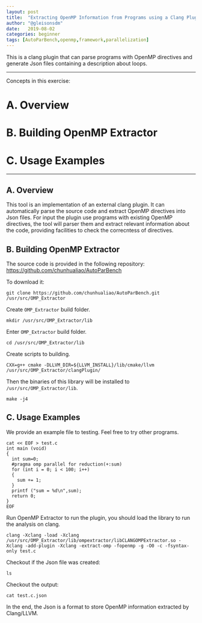 ```yaml
---
layout: post
title:  "Extracting OpenMP Information from Programs using a Clang Plugin"
author: "@gleisonsdm"
date:   2019-08-02
categories: beginner
tags: [AutoParBench,openmp,framework,parallelization]
---
```


This is a clang plugin that can parse programs with OpenMP directives and generate Json files containing a description about loops.

---

Concepts in this exercise:
# A. Overview

# B. Building OpenMP Extractor

# C. Usage Examples

---

## A. Overview

This tool is an implementation of an external clang plugin. It can automatically parse the source code and extract OpenMP directives into Json files. For input the plugin use programs with existing OpenMP directives, the tool will parser them and extract relevant information about the code, providing facilities to check the correcntess of directives.


## B. Building OpenMP Extractor

The source code is provided in the following repository:
https://github.com/chunhualiao/AutoParBench

To download it:
```.term1
git clone https://github.com/chunhualiao/AutoParBench.git /usr/src/OMP_Extractor
```

Create ```OMP_Extractor``` build folder.
```.term1
mkdir /usr/src/OMP_Extractor/lib
```

Enter ```OMP_Extractor``` build folder.
```.term1
cd /usr/src/OMP_Extractor/lib
```

Create scripts to building.
```.term1
CXX=g++ cmake -DLLVM_DIR=${LLVM_INSTALL}/lib/cmake/llvm /usr/src/OMP_Extractor/clangPlugin/
```

Then the binaries of this library will be installed to ```/usr/src/OMP_Extractor/lib```.
```.term1
make -j4
```

## C. Usage Examples

We provide an example file to testing. Feel free to try other programs.
```.term1
cat << EOF > test.c
int main (void)
{
  int sum=0;
  #pragma omp parallel for reduction(+:sum)
  for (int i = 0; i < 100; i++)
  {
    sum += 1;
  }
  printf ("sum = %d\n",sum);
  return 0;
}
EOF
```

Run OpenMP Extractor to run the plugin, you should load the library to run the analysis on clang.
```.term1
clang -Xclang -load -Xclang /usr/src/OMP_Extractor/lib/ompextractor/libCLANGOMPExtractor.so -Xclang -add-plugin -Xclang -extract-omp -fopenmp -g -O0 -c -fsyntax-only test.c
```

Checkout if the Json file was created:
```.term1
ls 
```

Checkout the output:
```.term1
cat test.c.json
```

In the end, the Json is a format to store OpenMP information extracted by Clang/LLVM.

